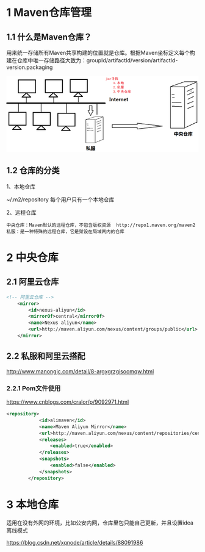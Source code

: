 # 1 **Maven仓库管理**

## 1.1 **什么是Maven仓库？**

​	用来统一存储所有Maven共享构建的位置就是仓库。根据Maven坐标定义每个构建在仓库中唯一存储路径大致为：groupId/artifactId/version/artifactId-version.packaging

![寻址原理](./assets/寻址原理.png)

## 1.2 **仓库的分类**

1、本地仓库

~/.m2/repository 每个用户只有一个本地仓库

2、远程仓库

```
中央仓库：Maven默认的远程仓库，不包含版权资源  http://repo1.maven.org/maven2
私服：是一种特殊的远程仓库，它是架设在局域网内的仓库
```



# **2 中央仓库**

## 2.1 **阿里云仓库** 

```xml
<!-- 阿里云仓库 -->
    <mirror>  
		<id>nexus-aliyun</id>  
		<mirrorOf>central</mirrorOf>    
		<name>Nexus aliyun</name>  
		<url>http://maven.aliyun.com/nexus/content/groups/public</url>  
	</mirror>
```

 

## 2.2 **私服和阿里云搭配**

http://www.manongjc.com/detail/8-argxgrzgisoomqw.html

### 2.2.1 **Pom文件使用**

https://www.cnblogs.com/cralor/p/9092971.html

```xml
<repository>
            <id>alimaven</id>
            <name>Maven Aliyun Mirror</name>
            <url>http://maven.aliyun.com/nexus/content/repositories/central/</url>
            <releases>
                <enabled>true</enabled>
            </releases>
            <snapshots>
                <enabled>false</enabled>
            </snapshots>	
        </repository>
```

# 3 本地仓库

适用在没有外网的环境，比如公安内网，仓库里包只能自己更新，并且设置idea 离线模式

<https://blog.csdn.net/xqnode/article/details/88091986>

